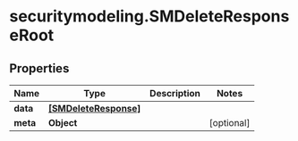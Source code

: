 # securitymodeling.SMDeleteResponseRoot

## Properties

Name | Type | Description | Notes
------------ | ------------- | ------------- | -------------
**data** | [**[SMDeleteResponse]**](SMDeleteResponse.md) |  | 
**meta** | **Object** |  | [optional] 


